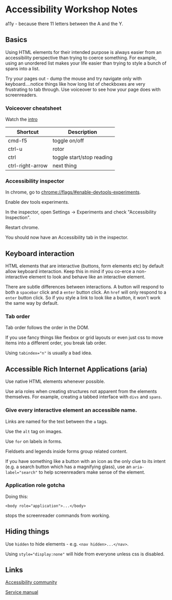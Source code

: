 # Accessibility Workshop Notes

a11y - because there 11 letters between the A and the Y.

## Basics

Using HTML elements for their intended purpose is always easier from an
accessibility perspective than trying to coerce something. For example, using an
unordered list makes your life easier than trying to style a bunch of spans into
a list.

Try your pages out - dump the mouse and try navigate only with
keyboard....notice things like how long list of checkboxes are very frustrating
to tab through. Use voiceover to see how your page does with screenreaders.

### Voiceover cheatsheet

Watch the [intro](https://www.youtube.com/watch?v=5R-6WvAihms)

| Shortcut | Description |
| -------- | -------- |
| cmd-f5 | toggle on/off |
| ctrl-u | rotor |
| ctrl | toggle start/stop reading |
| ctrl-right-arrow | next thing |

### Accessibility inspector

In chrome, go to
[chrome://flags/#enable-devtools-experiments](chrome://flags/#enable-devtools-experiments
).

Enable dev tools experiments.

In the inspector, open Settings -> Experiments and check "Accessibility
Inspection".

Restart chrome.

You should now have an Accessibility tab in the inspector.

## Keyboard interaction

HTML elements that are interactive (buttons, form elements etc) by default allow
keyboard interaction. Keep this in mind if you co-erce a non-interactive element
to look and behave like an interactive element.

There are subtle differences between interactions. A button will respond to both
a `spacebar` click and a `enter` button click. An `href` will only respond to a
`enter` button click. So if you style a link to look like a button, it won't
work the same way by default.

### Tab order

Tab order follows the order in the DOM.

If you use fancy things like flexbox or grid layouts or even just css to move
items into a different order, you break tab order.

Using `tabindex="n"` is usually a bad idea.

## Accessible Rich Internet Applications (aria)

Use native HTML elements whenever possible.

Use aria roles when creating structures not apparent from the elements
themselves. For example, creating a tabbed interface with `divs` and `spans`.

### Give every interactive element an accessible name.

Links are named for the text between the `a` tags.

Use the `alt` tag on images.

Use `for` on labels in forms.

Fieldsets and legends inside forms group related content.

If you have something like a button with an icon as the only clue to its intent
(e.g. a search button which has a magnifying glass), use an
`aria-label="search"` to help screenreaders make sense of the element.

### Application role gotcha

Doing this:

```
<body role="application">...</body>
```

stops the screenreader commands from working.

## Hiding things

Use `hidden` to hide elements - e.g. `<nav hidden>...</nav>`.

Using `style="display:none"` will hide from everyone unless css is disabled.

## Links

[Accessibility community](https://www.gov.uk/service-manual/communities/accessibility-community)

[Service
manual](https://www.gov.uk/service-manual/helping-people-to-use-your-service)
